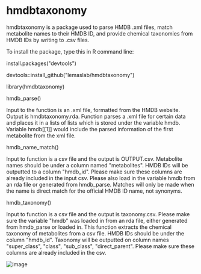 # hmdbtaxonomy
hmdbtaxonomy is a package used to parse HMDB .xml files, match metabolite names to their HMDB ID, and provide chemical taxonomies from HMDB IDs by writing to .csv files.

To install the package, type this in R command line:

install.packages("devtools")

devtools::install_github("lemaslab/hmdbtaxonomy")

library(hmdbtaxonomy)

hmdb_parse()

Input to the function is an .xml file, formatted from the HMDB website. Output is hmdbtaxonomy.rda. Function parses a .xml file for certain data and places it in a lists of lists which is stored under the variable hmdb. Variable hmdb[[1]] would include the parsed information of the first metabolite from the xml file.

hmdb_name_match()

Input to function is a csv file and the output is OUTPUT.csv. Metabolite names should be under a column named "metabolites". HMDB IDs will be outputted to a column "hmdb_id". Please make sure these columns are already included in the input csv. Please also load in the variable hmdb from an rda file or generated from hmdb_parse. Matches will only be made when the name is direct match for the official HMDB ID name, not synonyms.

hmdb_taxonomy()

Input to function is a csv file and the output is taxonomy.csv. Please make sure the variable "hmdb" was loaded in from an rda file, either generated from hmdb_parse or loaded in. This function extracts the chemical taxonomy of metabolites from a csv file. HMDB IDs should be under the column "hmdb_id". Taxonomy will be outputted on column names "super_class", "class", "sub_class", "direct_parent". Please make sure these columns are already included in the csv.

![image](https://user-images.githubusercontent.com/89999115/220970692-475f9665-2a4c-4662-a4cc-3ffd2643b8e5.png)
